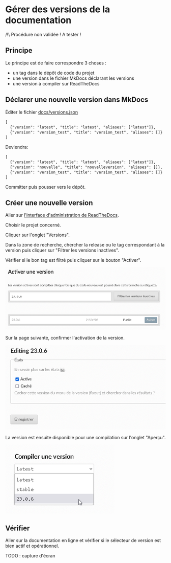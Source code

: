 # Gérer des versions de la documentation

/!\ Procédure non validée ! A tester !

## Principe

Le principe est de faire correspondre 3 choses :

- un tag dans le dépôt de code du projet
- une version dans le fichier MkDocs déclarant les versions
- une version à compiler sur ReadTheDocs



## Déclarer une nouvelle version dans MkDocs

Éditer le fichier [docs/versions.json](docs/versions.json)

```
[
  {"version": "latest", "title": "latest", "aliases": ["latest"]},
  {"version": "version_test", "title": "version_test", "aliases": []}
]
```

Deviendra:

```
[
  {"version": "latest", "title": "latest", "aliases": ["latest"]},
  {"version": "nouvelle", "title": "nouvelleversion", "aliases": []},
  {"version": "version_test", "title": "version_test", "aliases": []}
]
```

Committer puis pousser vers le dépôt.


## Créer une nouvelle version

Aller sur [l'interface d'administration de ReadTheDocs](https://readthedocs.org/dashboard/).

Choisir le projet concerné.

Cliquer sur l'onglet "Versions".

Dans la zone de recherche, chercher la release ou le tag correspondant à la version puis cliquer sur "Filtrer les versions inactives".

Vérifier si le bon tag est filtré puis cliquer sur le bouton "Activer".

![](images/rtd_activer_version_1.png)

Sur la page suivante, confirmer l'activation de la version.

![](images/rtd_activer_version_2.png)

La version est ensuite disponible pour une compilation sur l'onglet "Aperçu".

![](images/rtd_activer_version_3.png)


## Vérifier

Aller sur la documentation en ligne et vérifier si le sélecteur de version est bien actif et opérationnel.

TODO : capture d'écran
